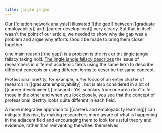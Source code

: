 ```yaml
---
title: jingle jangle
---
```


Our [[citation network analysis]] illustated [[the gap]] between [[graduate employability]] and [[career development]] very clearly. But that in itself wasn't the point of our article, we needed to show why the gap was a problem and argue why efforts should be made to bring them closer together. 

One main reason [[the gap]] is a problem is the risk of the jingle jangle fallacy taking hold. [The jingle jangle fallacy describes](https://en.wikipedia.org/wiki/Jingle-jangle_fallacies) the issue of researchers in different academic fields using the same term to describe different concepts or using different terms to describe the same concept. 

Professional identity, for example, is the focus of an entire cluster of research in [[graduate employability]], but is also considered in a lot of [[career development]] research. Yet, scholars from one area don't cite those in the other and when you look closely, you see that the concept of professional identity looks quite different in each field. 

A more integrative approach to [[careers and employability learning]] can mitigate this risk, by making researchers more aware of what is happening in the adjacent field and encouraging them to look for useful theory and evidence, rather than reinventing the wheel themselves. 